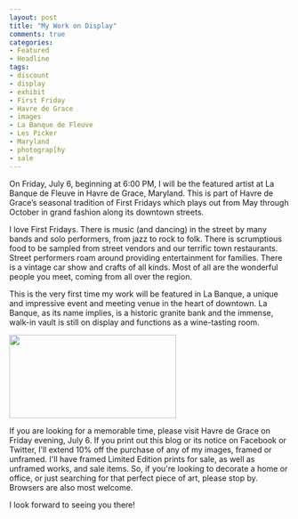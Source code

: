 ```yaml
---
layout: post
title: "My Work on Display"
comments: true
categories:
- Featured
- Headline
tags:
- discount
- display
- exhibit
- First Friday
- Havre de Grace
- images
- La Banque de Fleuve
- Les Picker
- Maryland
- photograp[hy
- sale
---
```

On Friday, July 6, beginning at 6:00 PM, I will be the featured artist at La Banque de Fleuve in Havre de Grace, Maryland. This is part of Havre de Grace’s seasonal tradition of First Fridays which plays out from May through October in grand fashion along its downtown streets.

I love First Fridays. There is music (and dancing) in the street by many bands and solo performers, from jazz to rock to folk. There is scrumptious food to be sampled from street vendors and our terrific town restaurants. Street performers roam around providing entertainment for families. There is a vintage car show and crafts of all kinds. Most of all are the wonderful people you meet, coming from all over the region.

This is the very first time my work will be featured in La Banque, a unique and impressive event and meeting venue in the heart of downtown. La Banque, as its name implies, is a historic granite bank and the immense, walk-in vault is still on display and functions as a wine-tasting room.

<a href="http://blog.lesterpickerphoto.com/wp-content/uploads/2012/06/A0017443-Edit-Upres.jpg"><img class="size-medium wp-image-2250" src="http://blog.lesterpickerphoto.com/wp-content/uploads/2012/06/A0017443-Edit-Upres-300x150.jpg" alt="" width="300" height="150"></a>

If you are looking for a memorable time, please visit Havre de Grace on Friday evening, July 6. If you print out this blog or its notice on Facebook or Twitter, I’ll extend 10% off the purchase of any of my images, framed or unframed. I'll have framed Limited Edition prints for sale, as well as unframed works, and sale items. So, if you're looking to decorate a home or office, or just searching for that perfect piece of art, please stop by. Browsers are also most welcome.

I look forward to seeing you there!